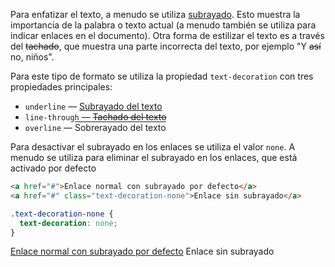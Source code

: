 Para enfatizar el texto, a menudo se utiliza <u>subrayado</u>. Esto muestra la importancia de la palabra o texto actual (a menudo también se utiliza para indicar enlaces en el documento). Otra forma de estilizar el texto es a través del <s>tachado</s>, que muestra una parte incorrecta del texto, por ejemplo "Y <s>así</s> no, niños".

Para este tipo de formato se utiliza la propiedad `text-decoration` con tres propiedades principales:

* `underline` — <u>Subrayado del texto</u>
* `line-through` — <s>Tachado del texto</s>
* `overline` — <span style="text-decoration: overline;">Sobrerayado del texto</span>

Para desactivar el subrayado en los enlaces se utiliza el valor `none`. A menudo se utiliza para eliminar el subrayado en los enlaces, que está activado por defecto

```html
<a href="#">Enlace normal con subrayado por defecto</a>
<a href="#" class="text-decoration-none">Enlace sin subrayado</a>
```

```css
.text-decoration-none {
  text-decoration: none;
}
```

<div class="hexlet-basics-example my-3">
  <a href="#" class="d-block mb-3">Enlace normal con subrayado por defecto</a>
  <a href="#" style="text-decoration: none">Enlace sin subrayado</a>
</div>

